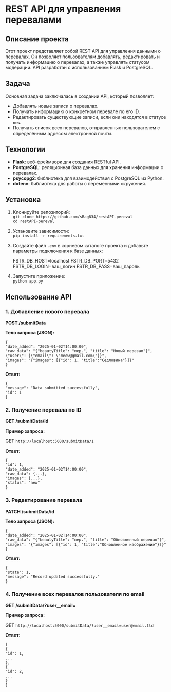 # REST API для управления перевалами

## Описание проекта

Этот проект представляет собой REST API для управления данными о перевалах. Он позволяет пользователям добавлять, редактировать и получать информацию о перевалах, а также управлять статусом модерации. API разработан с использованием Flask и PostgreSQL.

## Задача

Основная задача заключалась в создании API, который позволяет:

- Добавлять новые записи о перевалах.
- Получать информацию о конкретном перевале по его ID.
- Редактировать существующие записи, если они находятся в статусе `new`.
- Получать список всех перевалов, отправленных пользователем с определённым адресом электронной почты.

## Технологии

- **Flask**: веб-фреймворк для создания RESTful API.
- **PostgreSQL**: реляционная база данных для хранения информации о перевалах.
- **psycopg2**: библиотека для взаимодействия с PostgreSQL из Python.
- **dotenv**: библиотека для работы с переменными окружения.

## Установка

1. Клонируйте репозиторий:\
`git clone https://github.com/sBag834/restAPI-pereval` \
`cd restAPI-pereval`


2. Установите зависимости:\
`pip install -r requirements.txt`


3. Создайте файл `.env` в корневом каталоге проекта и добавьте параметры подключения к базе данных: 


    FSTR_DB_HOST=localhost
    FSTR_DB_PORT=5432
    FSTR_DB_LOGIN=ваш_логин
    FSTR_DB_PASS=ваш_пароль


4. Запустите приложение:\
`python app.py`

## Использование API

### 1. Добавление нового перевала

**POST /submitData**

**Тело запроса (JSON):**

    {
    "date_added": "2025-01-02T14:00:00",
    "raw_data": "{"beautyTitle": "пер.", "title": "Новый перевал"}", \"user\": {\"email\": \"meow@gmail.com\"}}",
    "images": "{"images": [{"id": 1, "title":"Седловина"}]}"
    }

**Ответ:**

    {
    "message": "Data submitted successfully",
    "id": 1
    }

### 2. Получение перевала по ID

**GET /submitData/id**

**Пример запроса:**

GET `http://localhost:5000/submitData/1`

**Ответ:**

    {
    "id": 1,
    "date_added": "2025-01-02T14:00:00",
    "raw_data": {...},
    "images": {...},
    "status": "new"
    }

### 3. Редактирование перевала

**PATCH /submitData/id**

**Тело запроса (JSON):**

    {
    "date_added": "2025-01-02T14:00:00",
    "raw_data": "{"beautyTitle": "пер.", "title": "Обновленный перевал"}",
    "images": "{"images": [{"id": 1, "title":"Обновленное изображение"}]}"
    }

**Ответ:**

    {
    "state": 1,
    "message": "Record updated successfully."
    }

### 4. Получение всех перевалов пользователя по email

**GET /submitData/?user__email=<email>**

**Пример запроса:**

GET `http://localhost:5000/submitData/?user__email=user@email.tld`

**Ответ:**

    [
    {
    "id": 1,
    ...
    },
    {
    "id": 2,
    ...
    }
    ]